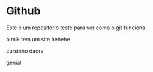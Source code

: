 # Github
Este é um repositorio teste para ver como o git funciona.

o mlk tem um site hehehe

cursinho daora

genial

